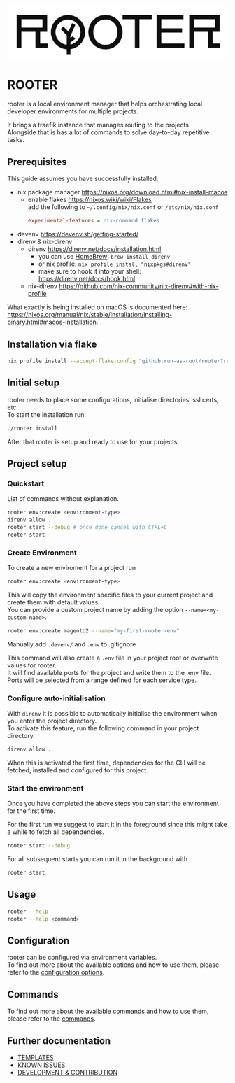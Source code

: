 ![rooter logo](docs/images/rooter-logo.jpg)

# ROOTER

rooter is a local environment manager that helps orchestrating local developer environments for multiple projects.

It brings a traefik instance that manages routing to the projects.  
Alongside that is has a lot of commands to solve day-to-day repetitive tasks.

## Prerequisites

This guide assumes you have successfully installed:

- nix package manager https://nixos.org/download.html#nix-install-macos
  - enable flakes https://nixos.wiki/wiki/Flakes  
    add the following to `~/.config/nix/nix.conf` or `/etc/nix/nix.conf` 
    ```ini
    experimental-features = nix-command flakes
    ```
- devenv https://devenv.sh/getting-started/
- direnv & nix-direnv
    - direnv https://direnv.net/docs/installation.html
        - you can use [HomeBrew](https://formulae.brew.sh/formula/direnv#default): `brew install direnv`
        - or nix profile: `nix profile install "nixpkgs#direnv"`
        - make sure to hook it into your shell: https://direnv.net/docs/hook.html
    - nix-direnv https://github.com/nix-community/nix-direnv#with-nix-profile

What exactly is being installed on macOS is documented
here: https://nixos.org/manual/nix/stable/installation/installing-binary.html#macos-installation.

## Installation via flake

```bash
nix profile install --accept-flake-config "github:run-as-root/rooter?ref=main#rooter"
```

## Initial setup

rooter needs to place some configurations, initialise directories, ssl certs, etc.  
To start the installation run:

```bash
./rooter install
```

After that rooter is setup and ready to use for your projects.

## Project setup

### Quickstart

List of commands without explanation.

```bash
rooter env:create <environment-type>
direnv allow .
rooter start --debug # once done cancel with CTRL+C
rooter start
```

### Create Environment

To create a new enviroment for a project run

```bash
rooter env:create <environment-type>
```

This will copy the environment specific files to your current project and create them with default values.  
You can provide a custom project name by adding the option `--name=<my-custom-name>`.

```bash
rooter env:create magento2 --name="my-first-rooter-env"
```

Manually add `.devenv/` and `.env` to .gitignore

This command will also create a `.env` file in your project root or overwrite values for rooter.  
It will find available ports for the project and write them to the .env file.  
Ports will be selected from a range defined for each service type.

### Configure auto-initialisation

With `direnv` it is possible to automatically initialise the environment when you enter the project directory.  
To activate this feature, run the following command in your project directory.

```bash
direnv allow .
```

When this is activated the first time, dependencies for the CLI will be fetched, installed and configured for this
project.

### Start the environment

Once you have completed the above steps you can start the environment for the first time.

For the first run we suggest to start it in the foreground since this might take a while to fetch all dependencies.

```bash
rooter start --debug
```

For all subsequent starts you can run it in the background with

```bash
rooter start
```

## Usage

```bash
rooter --help
rooter --help <command>
```

## Configuration

rooter can be configured via environment variables.  
To find out more about the available options and how to use them,
please refer to the [configuration options](docs/CONFIGURATION.md).

## Commands

To find out more about the available commands and how to use them, please refer to the [commands](docs/COMMANDS.md).

## Further documentation

- [TEMPLATES](docs/TEMPLATES.md)
- [KNOWN ISSUES](docs/KNOWN_ISSUES.md)
- [DEVELOPMENT & CONTRIBUTION](docs/DEVELOPMENT.md)